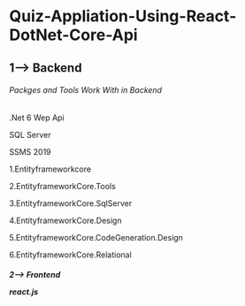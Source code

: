 # Quiz-Appliation-Using-React-DotNet-Core-Api
## 1--> Backend
<h6> Packges and Tools Work With in Backend</h6>
<p> .Net 6 Wep Api</p>
<p> SQL Server</p> 
<p>SSMS 2019</p>
<p> 1.Entityframeworkcore<p>
<p> 2.EntityframeworkCore.Tools</p>
<p> 3.EntityframeworkCore.SqlServer</p>
<p> 4.EntityframeworkCore.Design</p>
<p> 5.EntityframeworkCore.CodeGeneration.Design</p>
<p> 6.EntityframeworkCore.Relational</p>
<h5>2--> Frontend</h>
<p>react.js</p>
